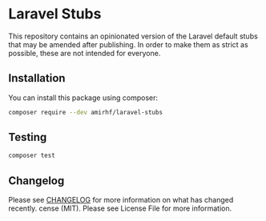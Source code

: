 # Laravel Stubs
This repository contains an opinionated version of the Laravel default stubs that may be amended after publishing. In order to make them as strict as possible, these are not intended for everyone.

## Installation

You can install this package using composer:

```bash
composer require --dev amirhf/laravel-stubs
```

## Testing

```bash
composer test
```

## Changelog

Please see [CHANGELOG](CHANGELOG.md) for more information on what has changed recently.
cense (MIT). Please see License File for more information.